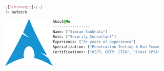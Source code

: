 ```css
┌[Simran☮git]-(~)
└> mefetch
```

<div style="display:block;text-align:left"><img align="left" src="https://raw.githubusercontent.com/simran-sankhala/simran-sankhala/main/arch.png" border="0" style="width:156px;">
  
  ```css
  About@Me
  -----------------
  Name: ["Simran Sankhala"]
  Role: ["Security Consultant"]
  Experience: ["3+ years of experience"]
  Specialization: ["Penetration Testing & Red Teaming"]
  Certifications: ["OSCP, CRTP, CTIA", "Crest CPSA"]
```
